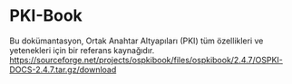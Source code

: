 # PKI-Book
Bu dokümantasyon, Ortak Anahtar Altyapıları (PKI)  tüm özellikleri ve yetenekleri için bir referans kaynağıdır. https://sourceforge.net/projects/ospkibook/files/ospkibook/2.4.7/OSPKI-DOCS-2.4.7.tar.gz/download
